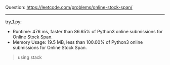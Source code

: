 Question: https://leetcode.com/problems/online-stock-span/

---

try_1.py:
* Runtime: 476 ms, faster than 86.65% of Python3 online submissions for Online Stock Span.
* Memory Usage: 19.5 MB, less than 100.00% of Python3 online submissions for Online Stock Span.

> using stack
